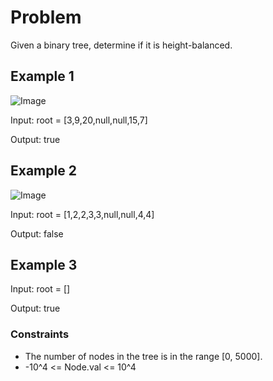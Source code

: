 # Problem

Given a binary tree, determine if it is height-balanced.

## Example 1

![Image](https://assets.leetcode.com/uploads/2020/10/06/balance_1.jpg)

Input: root = [3,9,20,null,null,15,7]

Output: true

## Example 2

![Image](https://assets.leetcode.com/uploads/2020/10/06/balance_2.jpg)

Input: root = [1,2,2,3,3,null,null,4,4]

Output: false

## Example 3

Input: root = []

Output: true
 
### Constraints

- The number of nodes in the tree is in the range [0, 5000].
- -10^4 <= Node.val <= 10^4
